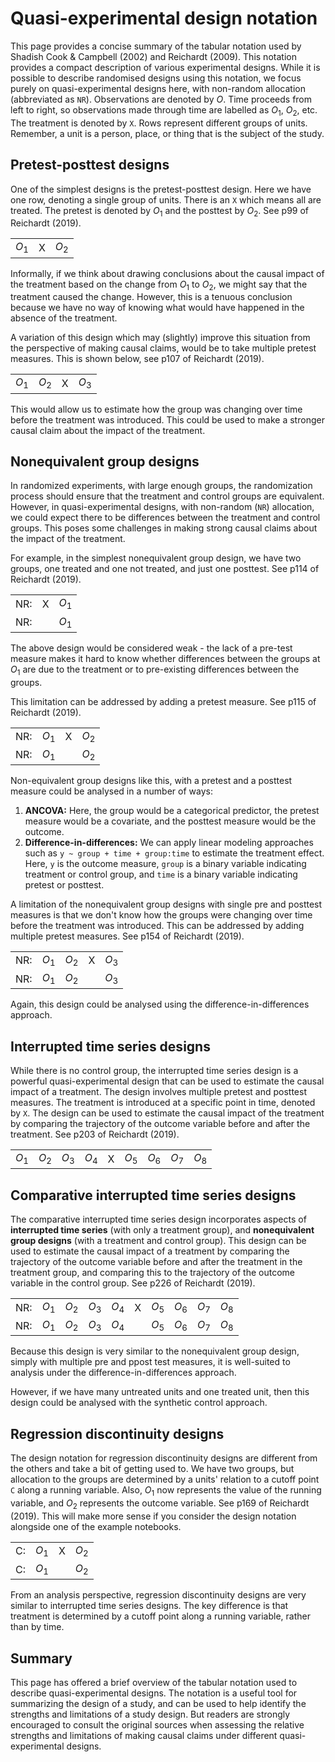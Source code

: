 # Quasi-experimental design notation

This page provides a concise summary of the tabular notation used by Shadish Cook & Campbell (2002) and Reichardt (2009). This notation provides a compact description of various experimental designs.  While it is possible to describe randomised designs using this notation, we focus purely on quasi-experimental designs here, with non-random allocation (abbreviated as `NR`). Observations are denoted by $O$. Time proceeds from left to right, so observations made through time are labelled as $O_1$, $O_2$, etc. The treatment is denoted by `X`. Rows represent different groups of units. Remember, a unit is a person, place, or thing that is the subject of the study.

## Pretest-posttest designs

One of the simplest designs is the pretest-posttest design. Here we have one row, denoting a single group of units. There is an `X` which means all are treated. The pretest is denoted by $O_1$ and the posttest by $O_2$. See p99 of Reichardt (2019).

|    |   |    |
|----|---|----|
$O_1$ | X | $O_2$ |

Informally, if we think about drawing conclusions about the causal impact of the treatment based on the change from $O_1$ to $O_2$, we might say that the treatment caused the change. However, this is a tenuous conclusion because we have no way of knowing what would have happened in the absence of the treatment.

A variation of this design which may (slightly) improve this situation from the perspective of making causal claims, would be to take multiple pretest measures. This is shown below, see p107 of Reichardt (2019).

|    |  |   |    |
|----|--|---|----|
$O_1$ | $O_2$ | X | $O_3$ |

This would allow us to estimate how the group was changing over time before the treatment was introduced. This could be used to make a stronger causal claim about the impact of the treatment.

## Nonequivalent group designs

In randomized experiments, with large enough groups, the randomization process should ensure that the treatment and control groups are equivalent. However, in quasi-experimental designs, with non-random (`NR`) allocation, we could expect there to be differences between the treatment and control groups. This poses some challenges in making strong causal claims about the impact of the treatment.

For example, in the simplest nonequivalent group design, we have two groups, one treated and one not treated, and just one posttest. See p114 of Reichardt (2019).

|     |   |    |
|-----|---|----|
| NR: | X | $O_1$ |
| NR: |   | $O_1$ |

The above design would be considered weak - the lack of a pre-test measure makes it hard to know whether differences between the groups at $O_1$ are due to the treatment or to pre-existing differences between the groups.

This limitation can be addressed by adding a pretest measure. See p115 of Reichardt (2019).

|     |    |   |    |
|-----|----|---|----|
| NR: | $O_1$ | X | $O_2$ |
| NR: | $O_1$ |   | $O_2$ |

Non-equivalent group designs like this, with a pretest and a posttest measure could be analysed in a number of ways:
1. **ANCOVA:** Here, the group would be a categorical predictor, the pretest measure would be a covariate, and the posttest measure would be the outcome.
2. **Difference-in-differences:** We can apply linear modeling approaches such as `y ~ group + time + group:time` to estimate the treatment effect. Here, `y` is the outcome measure, `group` is a binary variable indicating treatment or control group, and `time` is a binary variable indicating pretest or posttest.

A limitation of the nonequivalent group designs with single pre and posttest measures is that we don't know how the groups were changing over time before the treatment was introduced. This can be addressed by adding multiple pretest measures. See p154 of Reichardt (2019).

|     |    |   | |    |
|-----|----|---|-|----|
| NR: | $O_1$ | $O_2$ | X | $O_3$ |
| NR: | $O_1$ | $O_2$ |   | $O_3$ |

Again, this design could be analysed using the difference-in-differences approach.

## Interrupted time series designs

While there is no control group, the interrupted time series design is a powerful quasi-experimental design that can be used to estimate the causal impact of a treatment. The design involves multiple pretest and posttest measures. The treatment is introduced at a specific point in time, denoted by `X`. The design can be used to estimate the causal impact of the treatment by comparing the trajectory of the outcome variable before and after the treatment. See p203 of Reichardt (2019).

|     |    |   |    |   |    |    |    |    |
|-----|----|---|----|---|----|----|----|----|
| $O_1$ | $O_2$ | $O_3$ | $O_4$ | X | $O_5$ | $O_6$ | $O_7$ | $O_8$ |

## Comparative interrupted time series designs

The comparative interrupted time series design incorporates aspects of **interrupted time series** (with only a treatment group), and **nonequivalent group designs** (with a treatment and control group). This design can be used to estimate the causal impact of a treatment by comparing the trajectory of the outcome variable before and after the treatment in the treatment group, and comparing this to the trajectory of the outcome variable in the control group. See p226 of Reichardt (2019).

|     |    |   |    |   |    |    |    |    | |
|-----|----|---|----|---|----|----|----|----|-|
| NR: | $O_1$ | $O_2$ | $O_3$ | $O_4$ | X | $O_5$ | $O_6$ | $O_7$ | $O_8$ |
| NR: | $O_1$ | $O_2$ | $O_3$ | $O_4$ |   | $O_5$ | $O_6$ | $O_7$ | $O_8$ |


Because this design is very similar to the nonequivalent group design, simply with multiple pre and ppost test measures, it is well-suited to analysis under the difference-in-differences approach.

However, if we have many untreated units and one treated unit, then this design could be analysed with the synthetic control approach.

## Regression discontinuity designs

The design notation for regression discontinuity designs are different from the others and take a bit of getting used to. We have two groups, but allocation to the groups are determined by a units' relation to a cutoff point `C` along a running variable. Also, $O_1$ now represents the value of the running variable, and $O_2$ represents the outcome variable. See p169 of Reichardt (2019). This will make more sense if you consider the design notation alongside one of the example notebooks.

|     |    |   |    |
|-----|----|---|----|
| C: | $O_1$ | X | $O_2$ |
| C: | $O_1$ |   | $O_2$ |

From an analysis perspective, regression discontinuity designs are very similar to interrupted time series designs. The key difference is that treatment is determined by a cutoff point along a running variable, rather than by time.

## Summary
This page has offered a brief overview of the tabular notation used to describe quasi-experimental designs. The notation is a useful tool for summarizing the design of a study, and can be used to help identify the strengths and limitations of a study design. But readers are strongly encouraged to consult the original sources when assessing the relative strengths and limitations of making causal claims under different quasi-experimental designs.
